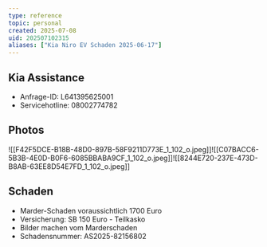 ```yaml
---
type: reference
topic: personal
created: 2025-07-08
uid: 202507102315
aliases: ["Kia Niro EV Schaden 2025-06-17"]
---
```


## Kia Assistance
- Anfrage-ID: L641395625001
- Servicehotline: 08002774782
## Photos 
![[F42F5DCE-B18B-48D0-897B-58F9211D773E_1_102_o.jpeg]]![[C07BACC6-5B3B-4E0D-B0F6-6085BBABA9CF_1_102_o.jpeg]]![[8244E720-237E-473D-B8AB-63EE8D54E7FD_1_102_o.jpeg]]
## Schaden
- Marder-Schaden voraussichtlich 1700 Euro
- Versicherung: SB 150 Euro - Teilkasko 
- Bilder machen vom Marderschaden
- Schadensnummer: AS2025-82156802